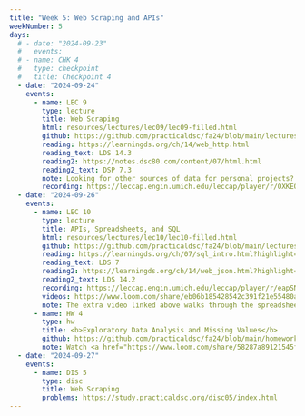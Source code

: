 ```yaml
---
title: "Week 5: Web Scraping and APIs"
weekNumber: 5
days:
  # - date: "2024-09-23"
  #   events:
  # - name: CHK 4
  #   type: checkpoint
  #   title: Checkpoint 4
  - date: "2024-09-24"
    events:
      - name: LEC 9
        type: lecture
        title: Web Scraping
        html: resources/lectures/lec09/lec09-filled.html
        github: https://github.com/practicaldsc/fa24/blob/main/lectures/lec09/
        reading: https://learningds.org/ch/14/web_http.html
        reading_text: LDS 14.3
        reading2: https://notes.dsc80.com/content/07/html.html
        reading2_text: DSP 7.3
        note: Looking for other sources of data for personal projects? Check out our <a href="resources#finding-datasets">Resources</a> page.
        recording: https://leccap.engin.umich.edu/leccap/player/r/OXKEO2
  - date: "2024-09-26"
    events:
      - name: LEC 10
        type: lecture
        title: APIs, Spreadsheets, and SQL
        html: resources/lectures/lec10/lec10-filled.html
        github: https://github.com/practicaldsc/fa24/blob/main/lectures/lec10/
        reading: https://learningds.org/ch/07/sql_intro.html?highlight=sql
        reading_text: LDS 7
        reading2: https://learningds.org/ch/14/web_json.html?highlight=api
        reading2_text: LDS 14.2
        recording: https://leccap.engin.umich.edu/leccap/player/r/eapSNe
        videos: https://www.loom.com/share/eb06b185428542c391f21e55480a0d2d?sid=21ac597b-b8e5-4b3b-8c09-a3a3d7d5a219
        note: The extra video linked above walks through the spreadsheets section of the lecture. The Google Sheet used in the video is linked <a href="https://docs.google.com/spreadsheets/d/15RspFWbO_x7PHOJHc-DuyhTrQOlJ66nIKRBIkHBfcyM/edit?gid=0#gid=0">here</a>.
      - name: HW 4
        type: hw
        title: <b>Exploratory Data Analysis and Missing Values</b>
        github: https://github.com/practicaldsc/fa24/blob/main/homeworks/hw04/hw04.ipynb
        note: Watch <a href="https://www.loom.com/share/58287a89121545fdbd0131d22c2d9c94?sid=10e6190f-4988-40d8-b999-c63c30101693"><b>this video</b></a> before submitting Homework 4!
  - date: "2024-09-27"
    events:
      - name: DIS 5
        type: disc
        title: Web Scraping
        problems: https://study.practicaldsc.org/disc05/index.html
---
```

